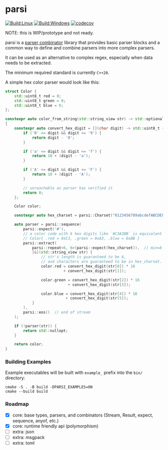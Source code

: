 # parsi

[![Build:Linux](https://github.com/cthulhu-irl/parsi/actions/workflows/linux.yml/badge.svg)](https://github.com/cthulhu-irl/parsi/actions?query=workflow%3ALinux)
[![Build:Windows](https://github.com/cthulhu-irl/parsi/actions/workflows/windows.yml/badge.svg)](https://github.com/cthulhu-irl/parsi/actions?query=workflow%3AWindows)
[![codecov](https://codecov.io/gh/cthulhu-irl/parsi/branch/build/coverage/graph/badge.svg?token=U2QVK5MRNW)](https://codecov.io/gh/cthulhu-irl/parsi)

NOTE: this is WIP/prototype and not ready.

parsi is a [parser combinator](https://en.wikipedia.org/wiki/Parser_combinator) library that provides basic parser blocks and a common way to define and combine parsers into more complex parsers.

It can be used as an alternative to complex regex, especially when data needs to be extracted.

The minimum required standard is currently `C++20`.

A simple hex color parser would look like this:
```cpp
struct Color {
    std::uint8_t red = 0;
    std::uint8_t green = 0;
    std::uint8_t blue = 0;
};

constexpr auto color_from_string(std::string_view str) -> std::optional<Color>
{
    constexpr auto convert_hex_digit = [](char digit) -> std::uint8_t {
        if ('0' <= digit && digit <= '9') {
            return digit - '0';
        }

        if ('a' <= digit && digit <= 'f') {
            return 10 + (digit - 'a');
        }

        if ('A' <= digit && digit <= 'F') {
            return 10 + (digit - 'A');
        }

        // unreachable as parser has verified it
        return 0;
    };

    Color color;

    constexpr auto hex_charset = parsi::Charset("0123456789abcdefABCDEF");

    auto parser = parsi::sequence(
        parsi::expect('#'),
        // a color code with 6 hex digits like `#C3A3BB` is equivalent to
        // Color{ .red = 0xC3, .green = 0xA3, .blue = 0xBB }
        parsi::extract(
            parsi::repeat<6, 6>(parsi::expect(hex_charset)),  // min=6 and max=6
            [&](std::string_view str) {
                // str's length is guaranteed to be 6,
                // and characters are guaranteed to be in hex_charset.
                color.red = convert_hex_digit(str[0]) * 16
                          + convert_hex_digit(str[1]);

                color.green = convert_hex_digit(str[2]) * 16
                            + convert_hex_digit(str[3]);

                color.blue = convert_hex_digit(str[4]) * 16
                           + convert_hex_digit(str[5]);
            }
        ),
        parsi::eos()  // end of stream
    );

    if (!parser(str)) {
        return std::nullopt;
    }

    return color;
}
```

### Building Examples

Example executables will be built with `example_` prefix into the `bin/` directory:
```
cmake -S . -B build -DPARSI_EXAMPLES=ON
cmake --build build
```

### Roadmap

 - [x] core: base types, parsers, and combinators (Stream, Result, expect, sequence, anyof, etc.)
 - [x] core: runtime friendly api (polymorphism)
 - [ ] extra: json
 - [ ] extra: msgpack
 - [ ] extra: toml

